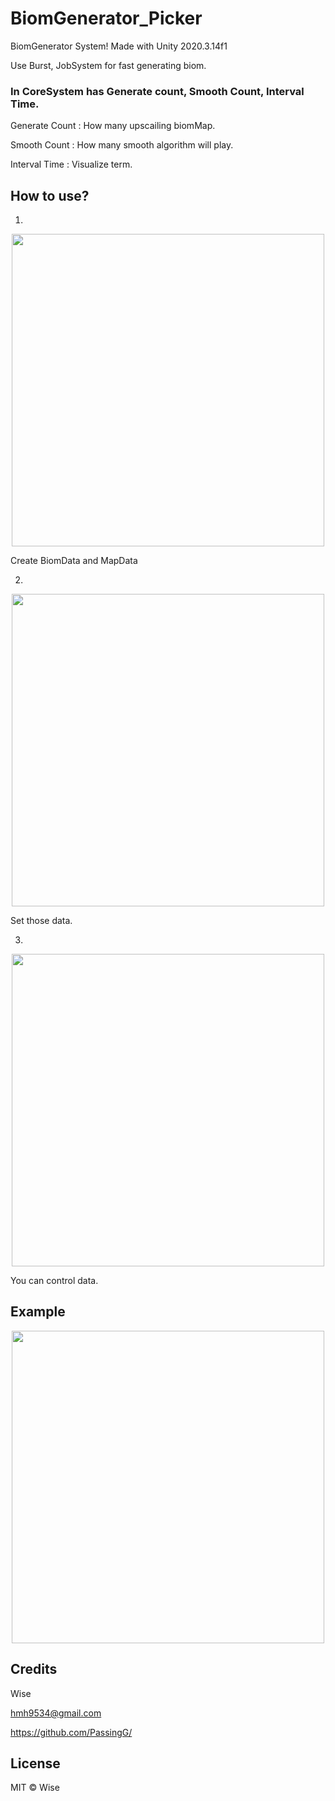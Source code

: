 # BiomGenerator_Picker
 BiomGenerator System!
 Made with Unity 2020.3.14f1
 
 Use Burst, JobSystem for fast generating biom.
 
 
 ### In CoreSystem has Generate count, Smooth Count, Interval Time.
 
 
 Generate Count : How many upscailing biomMap.
 
 Smooth Count : How many smooth algorithm will play.
 
 Interval Time : Visualize term.

 ## How to use?
 
 1.
 <center><img src = "https://user-images.githubusercontent.com/49996889/130202920-3c8c4826-7642-4c8f-9eda-a367b26582a5.png" width="500"></center>
 
 Create BiomData and MapData
 
 2.
 <center><img src = "https://user-images.githubusercontent.com/49996889/130202814-adeb098a-91cd-47d1-8a62-ca08d71ad258.png" width="500"></center>

 Set those data.
 
 3.
 <center><img src = "https://user-images.githubusercontent.com/49996889/130203037-c7c51489-d094-4f8f-8d27-df56d8bcd400.png" width="500"></center>
 
 You can control data.
 
 ## Example
 
 <center><img src = "https://user-images.githubusercontent.com/49996889/130203692-771c3a2e-9203-4cdd-9daf-612354b54d98.gif" width="500"></center>
 
 
 ## Credits
 
 Wise
 
 hmh9534@gmail.com
 
 https://github.com/PassingG/
 
 ## License
 
 MIT © Wise
